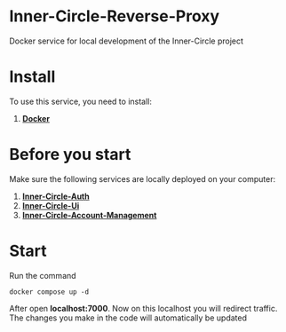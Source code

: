 # Inner-Circle-Reverse-Proxy
Docker service for local development of the Inner-Circle project

# Install
To use this service, you need to install:
1. [**Docker**](https://www.docker.com/)

# Before you start 
Make sure the following services are locally deployed on your computer: 
1. [**Inner-Circle-Auth**](https://github.com/TourmalineCore/Inner-Circle-Auth) 
2. [**Inner-Circle-Ui**](https://github.com/TourmalineCore/Inner-Circle-UI)
3. [**Inner-Circle-Account-Management**](https://github.com/TourmalineCore/Inner-Circle-Account-Management)

# Start 
Run the command 
```
docker compose up -d
```

After open **localhost:7000**. Now on this localhost you will redirect traffic. The changes you make in the code will automatically be updated 
